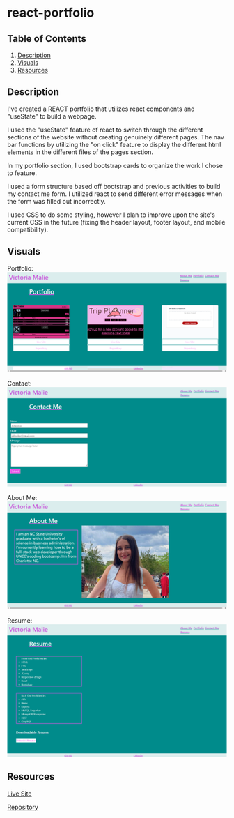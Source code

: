 # react-portfolio

## Table of Contents
1. [Description](#description)
2. [Visuals](#visuals)
3. [Resources](#resources)


## Description

I've created a REACT portfolio that utilizes react components and "useState" to build a webpage.

I used the "useState" feature of react to switch through the different sections of the website without creating genuinely different pages. The nav bar functions by utilizing the "on click" feature to display the different html elements in the different files of the pages section.

In my portfolio section, I used bootstrap cards to organize the work I chose to feature. 

I used a form structure based off bootstrap and previous activities to build my contact me form. I utilized react to send different error messages when the form was filled out incorrectly.

I used CSS to do some styling, however I plan to improve upon the site's current CSS in the future (fixing the header layout, footer layout, and mobile compatibility).

## Visuals
Portfolio:
![React-Portfolio](./public/images/reactPort.png)

Contact:
![React-Portfolio Contact Page](./public/images/reactContact.png)

About Me:
![React-Portfolio About Me Page](./public/images/reactAbout.png)

Resume:
![React-Portfolio Resume Page](./public/images/reactRes.png)


## Resources
[Live Site](https://aqueous-beyond-13473.herokuapp.com/)

[Repository](https://github.com/vmalie3/react-portfolio)